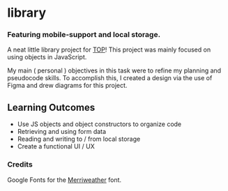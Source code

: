 # library

### Featuring mobile-support and local storage.

A neat little library project for [TOP](https://www.theodinproject.com/)!
This project was mainly focused on using objects in JavaScript.

My main ( personal ) objectives in this task were to refine my planning and pseudocode skills.
To accomplish this, I created a design via the use of Figma and drew diagrams for this project.

## Learning Outcomes

- Use JS objects and object constructors to organize code
- Retrieving and using form data
- Reading and writing to / from local storage
- Create a functional UI / UX

### Credits

Google Fonts for the <a href="https://fonts.google.com/specimen/Merriweather">Merriweather</a> font.
